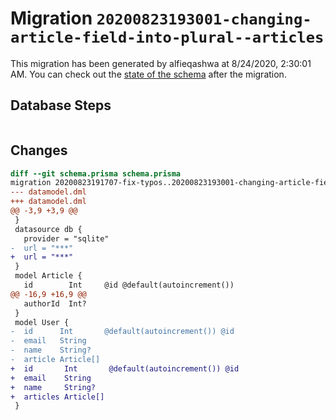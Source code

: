 # Migration `20200823193001-changing-article-field-into-plural--articles`

This migration has been generated by alfieqashwa at 8/24/2020, 2:30:01 AM.
You can check out the [state of the schema](./schema.prisma) after the migration.

## Database Steps

```sql

```

## Changes

```diff
diff --git schema.prisma schema.prisma
migration 20200823191707-fix-typos..20200823193001-changing-article-field-into-plural--articles
--- datamodel.dml
+++ datamodel.dml
@@ -3,9 +3,9 @@
 }
 datasource db {
   provider = "sqlite"
-  url = "***"
+  url = "***"
 }
 model Article {
   id        Int     @id @default(autoincrement())
@@ -16,9 +16,9 @@
   authorId  Int?
 }
 model User {
-  id      Int       @default(autoincrement()) @id
-  email   String
-  name    String?
-  article Article[]
+  id       Int       @default(autoincrement()) @id
+  email    String
+  name     String?
+  articles Article[]
 }
```


